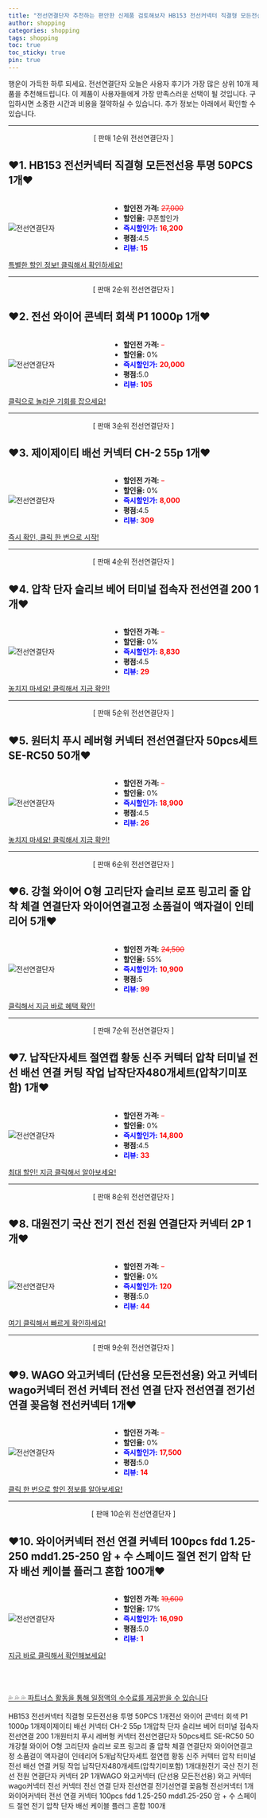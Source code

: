 ```yaml
---
title: "전선연결단자 추천하는 편안한 신제품 검토해보자 HB153 전선커넥터 직결형 모든전선용 투명"
author: shopping
categories: shopping
tags: shopping
toc: true
toc_sticky: true
pin: true
---
```

행운이 가득한 하루 되세요. 전선연결단자 오늘은 사용자 후기가 가장 많은 상위 10개 제품을 추천해드립니다. 이 제품이 사용자들에게 가장 만족스러운 선택이 될 것입니다. 구입하시면 소중한 시간과 비용을 절약하실 수 있습니다. 추가 정보는 아래에서 확인할 수 있습니다.

---
<p class="toplist" style="margin: 0 auto; display: block; width: fit-content;">[ 판매 1순위 전선연결단자 ]</p>

<h2><strong>❤️1. HB153 전선커넥터 직결형 모든전선용 투명 50PCS 1개❤️</strong></h2>

<div style="display: flex; align-items: center;">
    <div style="flex: 0.4;">
        <img src="https://thumbnail8.coupangcdn.com/thumbnails/remote/230x230ex/image/vendor_inventory/b81a/6cd8a9ee64fae4efdb0bfa0a293a755cc995b8cc98c4b8b66167bdab15a1.jpg" alt="전선연결단자" style="max-width: 100%;">
    </div>
    <div style="flex: 0.6; margin-left: 10px;">
        <ul>
            <li><strong>할인전 가격:</strong> <del style="color: red;">27,000</del></li>
            <li><strong>할인율:</strong> 쿠폰할인가</li>
            <li><span style='color:blue'><strong>즉시할인가:</strong></span> <span style='color:red'><strong>16,200</strong></span></li>
            <li><strong>평점:</strong>4.5</li>
            <li><span style='color:blue'><strong>리뷰:</strong></span> <span style='color:red'><strong>15</strong></span></li>
        </ul>
    </div>
</div>
<div class="center">
    <a href="https://selin100587001.github.io?lptag=AF9450613&subid=githubio&pageKey=7833737908&traceid=V0-153&itemId=21310123103&vendorItemId=88369680122" class="myButton">
        특별한 할인 정보! 클릭해서 확인하세요!
    </a>
</div>


---
<p class="toplist" style="margin: 0 auto; display: block; width: fit-content;">[ 판매 2순위 전선연결단자 ]</p>

<h2><strong>❤️2. 전선 와이어 콘넥터 회색 P1 1000p 1개❤️</strong></h2>

<div style="display: flex; align-items: center;">
    <div style="flex: 0.4;">
        <img src="https://thumbnail7.coupangcdn.com/thumbnails/remote/230x230ex/image/vendor_inventory/717d/5b4be30194fa2571fe4862657982ccb6bd8041da837f98916e075403f4f4.jpeg" alt="전선연결단자" style="max-width: 100%;">
    </div>
    <div style="flex: 0.6; margin-left: 10px;">
        <ul>
            <li><strong>할인전 가격:</strong> <del style="color: red;">-</del></li>
            <li><strong>할인율:</strong> 0%</li>
            <li><span style='color:blue'><strong>즉시할인가:</strong></span> <span style='color:red'><strong>20,000</strong></span></li>
            <li><strong>평점:</strong>5.0</li>
            <li><span style='color:blue'><strong>리뷰:</strong></span> <span style='color:red'><strong>105</strong></span></li>
        </ul>
    </div>
</div>
<div class="center">
    <a href="https://selin100587001.github.io?lptag=AF9450613&subid=githubio&pageKey=6051172874&traceid=V0-153&itemId=11091358276&vendorItemId=82499607904" class="myButton">
        클릭으로 놀라운 기회를 잡으세요!
    </a>
</div>


---
<p class="toplist" style="margin: 0 auto; display: block; width: fit-content;">[ 판매 3순위 전선연결단자 ]</p>

<h2><strong>❤️3. 제이제이티 배선 커넥터 CH-2 55p 1개❤️</strong></h2>

<div style="display: flex; align-items: center;">
    <div style="flex: 0.4;">
        <img src="https://thumbnail7.coupangcdn.com/thumbnails/remote/230x230ex/image/retail/images/2021/04/09/16/2/f182a01b-0c44-4a12-9fc2-ea540faaa0f1.jpg" alt="전선연결단자" style="max-width: 100%;">
    </div>
    <div style="flex: 0.6; margin-left: 10px;">
        <ul>
            <li><strong>할인전 가격:</strong> <del style="color: red;">-</del></li>
            <li><strong>할인율:</strong> 0%</li>
            <li><span style='color:blue'><strong>즉시할인가:</strong></span> <span style='color:red'><strong>8,000</strong></span></li>
            <li><strong>평점:</strong>4.5</li>
            <li><span style='color:blue'><strong>리뷰:</strong></span> <span style='color:red'><strong>309</strong></span></li>
        </ul>
    </div>
</div>
<div class="center">
    <a href="https://selin100587001.github.io?lptag=AF9450613&subid=githubio&pageKey=1823256929&traceid=V0-153&itemId=3102300632&vendorItemId=75029225776" class="myButton">
        즉시 확인, 클릭 한 번으로 시작!
    </a>
</div>


---
<p class="toplist" style="margin: 0 auto; display: block; width: fit-content;">[ 판매 4순위 전선연결단자 ]</p>

<h2><strong>❤️4. 압착 단자 슬리브 베어 터미널 접속자 전선연결 200 1개❤️</strong></h2>

<div style="display: flex; align-items: center;">
    <div style="flex: 0.4;">
        <img src="https://thumbnail6.coupangcdn.com/thumbnails/remote/230x230ex/image/vendor_inventory/b883/dc583593275b9da2623712f832e95c3b6e1388bc8aacbc986f2d9730142a.jpg" alt="전선연결단자" style="max-width: 100%;">
    </div>
    <div style="flex: 0.6; margin-left: 10px;">
        <ul>
            <li><strong>할인전 가격:</strong> <del style="color: red;">-</del></li>
            <li><strong>할인율:</strong> 0%</li>
            <li><span style='color:blue'><strong>즉시할인가:</strong></span> <span style='color:red'><strong>8,830</strong></span></li>
            <li><strong>평점:</strong>4.5</li>
            <li><span style='color:blue'><strong>리뷰:</strong></span> <span style='color:red'><strong>29</strong></span></li>
        </ul>
    </div>
</div>
<div class="center">
    <a href="https://selin100587001.github.io?lptag=AF9450613&subid=githubio&pageKey=7369309105&traceid=V0-153&itemId=19005969377&vendorItemId=86130799781" class="myButton">
        놓치지 마세요! 클릭해서 지금 확인!
    </a>
</div>


---
<p class="toplist" style="margin: 0 auto; display: block; width: fit-content;">[ 판매 5순위 전선연결단자 ]</p>

<h2><strong>❤️5. 원터치 푸시 레버형 커넥터 전선연결단자 50pcs세트 SE-RC50 50개❤️</strong></h2>

<div style="display: flex; align-items: center;">
    <div style="flex: 0.4;">
        <img src="https://thumbnail8.coupangcdn.com/thumbnails/remote/230x230ex/image/vendor_inventory/36f7/ddb488cd2f37a1547386f00155365775529d490dff2e5ba424d2531570a6.jpg" alt="전선연결단자" style="max-width: 100%;">
    </div>
    <div style="flex: 0.6; margin-left: 10px;">
        <ul>
            <li><strong>할인전 가격:</strong> <del style="color: red;">-</del></li>
            <li><strong>할인율:</strong> 0%</li>
            <li><span style='color:blue'><strong>즉시할인가:</strong></span> <span style='color:red'><strong>18,900</strong></span></li>
            <li><strong>평점:</strong>4.5</li>
            <li><span style='color:blue'><strong>리뷰:</strong></span> <span style='color:red'><strong>26</strong></span></li>
        </ul>
    </div>
</div>
<div class="center">
    <a href="https://selin100587001.github.io?lptag=AF9450613&subid=githubio&pageKey=7661099862&traceid=V0-153&itemId=20410959336&vendorItemId=87492976027" class="myButton">
        놓치지 마세요! 클릭해서 지금 확인!
    </a>
</div>


---
<p class="toplist" style="margin: 0 auto; display: block; width: fit-content;">[ 판매 6순위 전선연결단자 ]</p>

<h2><strong>❤️6. 강철 와이어 O형 고리단자 슬리브 로프 링고리 줄 압착 체결 연결단자 와이어연결고정 소품걸이 액자걸이 인테리어 5개❤️</strong></h2>

<div style="display: flex; align-items: center;">
    <div style="flex: 0.4;">
        <img src="https://thumbnail10.coupangcdn.com/thumbnails/remote/230x230ex/image/vendor_inventory/e4ed/da1d6103be83a2c156c06fb7bf3a500afb31e96c92482262bd3951fed2d5.jpg" alt="전선연결단자" style="max-width: 100%;">
    </div>
    <div style="flex: 0.6; margin-left: 10px;">
        <ul>
            <li><strong>할인전 가격:</strong> <del style="color: red;">24,500</del></li>
            <li><strong>할인율:</strong> 55%</li>
            <li><span style='color:blue'><strong>즉시할인가:</strong></span> <span style='color:red'><strong>10,900</strong></span></li>
            <li><strong>평점:</strong>5</li>
            <li><span style='color:blue'><strong>리뷰:</strong></span> <span style='color:red'><strong>99</strong></span></li>
        </ul>
    </div>
</div>
<div class="center">
    <a href="https://selin100587001.github.io?lptag=AF9450613&subid=githubio&pageKey=8209068766&traceid=V0-153&itemId=23557163313&vendorItemId=90583213598" class="myButton">
        클릭해서 지금 바로 혜택 확인!
    </a>
</div>


---
<p class="toplist" style="margin: 0 auto; display: block; width: fit-content;">[ 판매 7순위 전선연결단자 ]</p>

<h2><strong>❤️7. 납작단자세트 절연캡 황동 신주 커텍터 압착 터미널 전선 배선 연결 커팅 작업 납작단자480개세트(압착기미포함) 1개❤️</strong></h2>

<div style="display: flex; align-items: center;">
    <div style="flex: 0.4;">
        <img src="https://thumbnail10.coupangcdn.com/thumbnails/remote/230x230ex/image/vendor_inventory/62cc/1add62cd36782bb663967977632bf2e885e7a7a3afc7899c4a6da8dc0731.jpg" alt="전선연결단자" style="max-width: 100%;">
    </div>
    <div style="flex: 0.6; margin-left: 10px;">
        <ul>
            <li><strong>할인전 가격:</strong> <del style="color: red;">-</del></li>
            <li><strong>할인율:</strong> 0%</li>
            <li><span style='color:blue'><strong>즉시할인가:</strong></span> <span style='color:red'><strong>14,800</strong></span></li>
            <li><strong>평점:</strong>4.5</li>
            <li><span style='color:blue'><strong>리뷰:</strong></span> <span style='color:red'><strong>33</strong></span></li>
        </ul>
    </div>
</div>
<div class="center">
    <a href="https://selin100587001.github.io?lptag=AF9450613&subid=githubio&pageKey=7201656858&traceid=V0-153&itemId=18205128384&vendorItemId=81459873514" class="myButton">
        최대 할인! 지금 클릭해서 알아보세요!
    </a>
</div>


---
<p class="toplist" style="margin: 0 auto; display: block; width: fit-content;">[ 판매 8순위 전선연결단자 ]</p>

<h2><strong>❤️8. 대원전기 국산 전기 전선 전원 연결단자 커넥터 2P 1개❤️</strong></h2>

<div style="display: flex; align-items: center;">
    <div style="flex: 0.4;">
        <img src="https://thumbnail8.coupangcdn.com/thumbnails/remote/230x230ex/image/vendor_inventory/31f0/804273ceb8e9577b396aaed87e4ac5a87fbf35c33bd5cc0163019b59b30e.jpeg" alt="전선연결단자" style="max-width: 100%;">
    </div>
    <div style="flex: 0.6; margin-left: 10px;">
        <ul>
            <li><strong>할인전 가격:</strong> <del style="color: red;">-</del></li>
            <li><strong>할인율:</strong> 0%</li>
            <li><span style='color:blue'><strong>즉시할인가:</strong></span> <span style='color:red'><strong>120</strong></span></li>
            <li><strong>평점:</strong>5.0</li>
            <li><span style='color:blue'><strong>리뷰:</strong></span> <span style='color:red'><strong>44</strong></span></li>
        </ul>
    </div>
</div>
<div class="center">
    <a href="https://selin100587001.github.io?lptag=AF9450613&subid=githubio&pageKey=326494782&traceid=V0-153&itemId=1044972819&vendorItemId=85848968830" class="myButton">
        여기 클릭해서 빠르게 확인하세요!
    </a>
</div>


---
<p class="toplist" style="margin: 0 auto; display: block; width: fit-content;">[ 판매 9순위 전선연결단자 ]</p>

<h2><strong>❤️9. WAGO 와고커넥터 (단선용 모든전선용) 와고 커넥터 wago커넥터 전선 커넥터 전선 연결 단자 전선연결 전기선연결 꽂음형 전선커넥터 1개❤️</strong></h2>

<div style="display: flex; align-items: center;">
    <div style="flex: 0.4;">
        <img src="https://thumbnail9.coupangcdn.com/thumbnails/remote/230x230ex/image/vendor_inventory/32cc/55afc5da61531d2317517a68066ebbcf11c76c5cc694582d96217b739987.png" alt="전선연결단자" style="max-width: 100%;">
    </div>
    <div style="flex: 0.6; margin-left: 10px;">
        <ul>
            <li><strong>할인전 가격:</strong> <del style="color: red;">-</del></li>
            <li><strong>할인율:</strong> 0%</li>
            <li><span style='color:blue'><strong>즉시할인가:</strong></span> <span style='color:red'><strong>17,500</strong></span></li>
            <li><strong>평점:</strong>5.0</li>
            <li><span style='color:blue'><strong>리뷰:</strong></span> <span style='color:red'><strong>14</strong></span></li>
        </ul>
    </div>
</div>
<div class="center">
    <a href="https://selin100587001.github.io?lptag=AF9450613&subid=githubio&pageKey=7206476609&traceid=V0-153&itemId=3468819053&vendorItemId=71455165239" class="myButton">
        클릭 한 번으로 할인 정보를 알아보세요!
    </a>
</div>


---
<p class="toplist" style="margin: 0 auto; display: block; width: fit-content;">[ 판매 10순위 전선연결단자 ]</p>

<h2><strong>❤️10. 와이어커넥터 전선 연결 커넥터 100pcs fdd 1.25-250 mdd1.25-250 암 + 수 스페이드 절연 전기 압착 단자 배선 케이블 플러그 혼합 100개❤️</strong></h2>

<div style="display: flex; align-items: center;">
    <div style="flex: 0.4;">
        <img src="https://thumbnail6.coupangcdn.com/thumbnails/remote/230x230ex/image/vendor_inventory/566b/f1d3d220197d6f40bd6234a6830f15dc9917af5099b55996ebf01cde4c44.jpg" alt="전선연결단자" style="max-width: 100%;">
    </div>
    <div style="flex: 0.6; margin-left: 10px;">
        <ul>
            <li><strong>할인전 가격:</strong> <del style="color: red;">19,600</del></li>
            <li><strong>할인율:</strong> 17%</li>
            <li><span style='color:blue'><strong>즉시할인가:</strong></span> <span style='color:red'><strong>16,090</strong></span></li>
            <li><strong>평점:</strong>5.0</li>
            <li><span style='color:blue'><strong>리뷰:</strong></span> <span style='color:red'><strong>1</strong></span></li>
        </ul>
    </div>
</div>
<div class="center">
    <a href="https://selin100587001.github.io?lptag=AF9450613&subid=githubio&pageKey=6306772983&traceid=V0-153&itemId=13068428423&vendorItemId=85993227778" class="myButton">
        지금 바로 클릭해서 확인해보세요!
    </a>
</div>

<br><br><br>[💦 💦 💦 파트너스 활동을 통해 일정액의 수수료를 제공받을 수 있습니다](https://link.coupang.com/a/bcpT2c)<br><br>HB153 전선커넥터 직결형 모든전선용 투명 50PCS 1개전선 와이어 콘넥터 회색 P1 1000p 1개제이제이티 배선 커넥터 CH-2 55p 1개압착 단자 슬리브 베어 터미널 접속자 전선연결 200 1개원터치 푸시 레버형 커넥터 전선연결단자 50pcs세트 SE-RC50 50개강철 와이어 O형 고리단자 슬리브 로프 링고리 줄 압착 체결 연결단자 와이어연결고정 소품걸이 액자걸이 인테리어 5개납작단자세트 절연캡 황동 신주 커텍터 압착 터미널 전선 배선 연결 커팅 작업 납작단자480개세트(압착기미포함) 1개대원전기 국산 전기 전선 전원 연결단자 커넥터 2P 1개WAGO 와고커넥터 (단선용 모든전선용) 와고 커넥터 wago커넥터 전선 커넥터 전선 연결 단자 전선연결 전기선연결 꽂음형 전선커넥터 1개와이어커넥터 전선 연결 커넥터 100pcs fdd 1.25-250 mdd1.25-250 암 + 수 스페이드 절연 전기 압착 단자 배선 케이블 플러그 혼합 100개